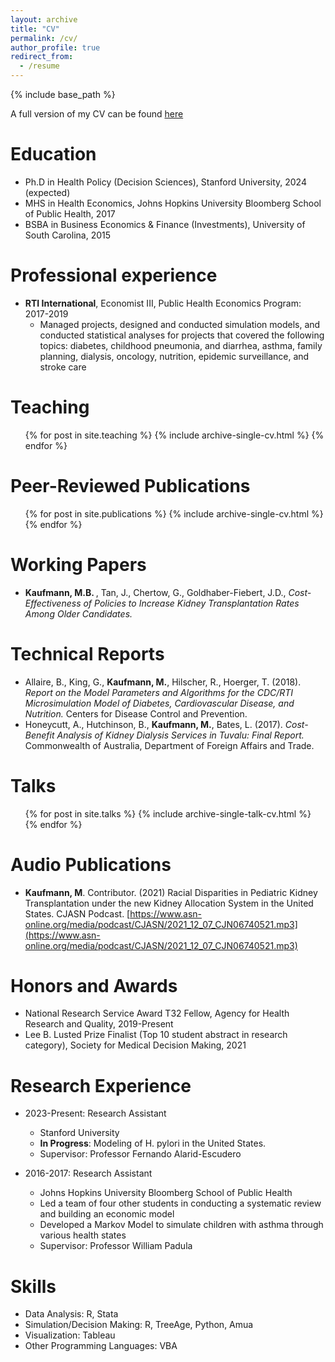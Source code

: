 ```yaml
---
layout: archive
title: "CV"
permalink: /cv/
author_profile: true
redirect_from:
  - /resume
---
```


{% include base_path %}

A full version of my CV can be found [here](http://mbkauf.github.io/files/Matthew_Kaufmann_CV_20230802.pdf)

Education
======
* Ph.D in Health Policy (Decision Sciences), Stanford University, 2024 (expected)
* MHS in Health Economics, Johns Hopkins University Bloomberg School of Public Health, 2017
* BSBA in Business Economics & Finance (Investments), University of South Carolina, 2015

Professional experience
======
* **RTI International**, Economist III, Public Health Economics Program: 2017-2019
  * Managed projects, designed and conducted simulation models, and conducted statistical analyses for projects that covered the
following topics: diabetes, childhood pneumonia, and diarrhea, asthma, family planning, dialysis, oncology, nutrition, epidemic
surveillance, and stroke care

Teaching
======
  <ul>{% for post in site.teaching %}
    {% include archive-single-cv.html %}
  {% endfor %}</ul>
  
Peer-Reviewed Publications
======
  <ul>{% for post in site.publications %}
    {% include archive-single-cv.html %}
  {% endfor %}</ul>

Working Papers
======
* <b> Kaufmann, M.B. </b>, Tan, J., Chertow, G., Goldhaber-Fiebert, J.D., <i>Cost-Effectiveness of Policies to Increase Kidney Transplantation
Rates Among Older Candidates.</i>

Technical Reports
======
* Allaire, B., King, G., <b>Kaufmann, M.</b>, Hilscher, R., Hoerger, T. (2018). <i>Report on the Model Parameters and Algorithms for the CDC/RTI
Microsimulation Model of Diabetes, Cardiovascular Disease, and Nutrition.</i> Centers for Disease Control and Prevention.
* Honeycutt, A., Hutchinson, B., <b>Kaufmann, M.</b>, Bates, L. (2017). <i>Cost-Benefit Analysis of Kidney Dialysis Services in Tuvalu: Final
Report.</i> Commonwealth of Australia, Department of Foreign Affairs and Trade.

Talks
======
  <ul>{% for post in site.talks %}
    {% include archive-single-talk-cv.html %}
  {% endfor %}</ul>

Audio Publications
======
* <b>Kaufmann, M</b>. Contributor. (2021) Racial Disparities in Pediatric Kidney Transplantation under the new Kidney Allocation System
in the United States. CJASN Podcast. [https://www.asn-online.org/media/podcast/CJASN/2021_12_07_CJN06740521.mp3](https://www.asn-online.org/media/podcast/CJASN/2021_12_07_CJN06740521.mp3) 

Honors and Awards
======
* National Research Service Award T32 Fellow, Agency for Health Research and Quality, 2019-Present
* Lee B. Lusted Prize Finalist (Top 10 student abstract in research category), Society for Medical Decision Making, 2021

Research Experience
======
* 2023-Present: Research Assistant
  * Stanford University
  * **In Progress**: Modeling of H. pylori in the United States.
  * Supervisor: Professor Fernando Alarid-Escudero

* 2016-2017: Research Assistant
  * Johns Hopkins University Bloomberg School of Public Health
  * Led a team of four other students in conducting a systematic review and building an economic model
  * Developed a Markov Model to simulate children with asthma through various health states
  * Supervisor: Professor William Padula

Skills
======
* Data Analysis: R, Stata
* Simulation/Decision Making: R, TreeAge, Python, Amua
* Visualization: Tableau
* Other Programming Languages: VBA

